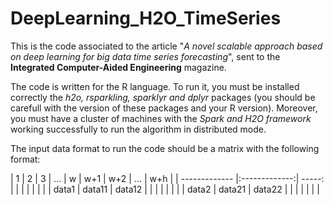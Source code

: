 # DeepLearning_H2O_TimeSeries
This is the code associated to the article "*A novel scalable approach based on deep learning for big data time series forecasting*", sent to the **Integrated Computer-Aided Engineering** magazine.

The code is written for the R language. To run it, you must be installed correctly the *h2o, rsparkling, sparklyr and dplyr* packages (you should be carefull with the version of these packages and your R version). Moreover, you must have a cluster of machines with the *Spark and H2O framework* working successfully to run the algorithm in distributed mode.

The input data format to run the code should be a matrix with the following format:

| 1             | 2             | 3       | ...   | w   | w+1   | w+2   | ...   | w+h   |
| ------------- |:-------------:| -----:  |       |     |       |       |       |       |
| data1         | data11        | data12  |       |     |       |       |       |       |
| data2         | data21        | data22  |       |     |       |       |       |       |
